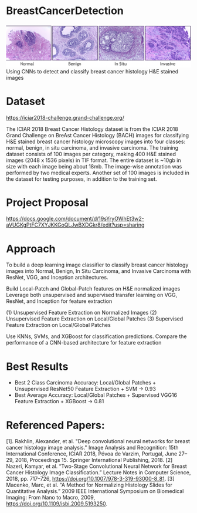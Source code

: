 # BreastCancerDetection
![text](https://github.com/EricLi-Dev/BreastCancerDetection/blob/main/Images/4_categories.png)
Using CNNs to detect and classify breast cancer histology H&amp;E stained images

# Dataset
https://iciar2018-challenge.grand-challenge.org/

The ICIAR 2018 Breast Cancer Histology dataset is from the ICIAR 2018 Grand Challenge on BreAst Cancer Histology (BACH) images for classifying H&E stained breast cancer histology microscopy images into four classes: normal, benign, in situ carcinoma, and invasive carcinoma. The training dataset consists of 100 images per category, making 400 H&E stained images (2048 x 1536 pixels) in TIF format. The entire dataset is ~10gb in size with each image being about 18mb. The image-wise annotation was performed by two medical experts. Another set of 100 images is included in the dataset for testing purposes, in addition to the training set.

# Project Proposal
https://docs.google.com/document/d/19sYryOWhEt3w2-aVUGKgPtFC7XYJKKGoQLJwBXDGkr8/edit?usp=sharing

# Approach
To build a deep learning image classifier to classify breast cancer histology images into Normal, Benign, In Situ Carcinoma, and Invasive Carcinoma with ResNet, VGG, and Inception architectures. 

Build Local-Patch and Global-Patch features on H&E normalized images
Leverage both unsupervised and supervised transfer learning on VGG, ResNet, and Inception for feature extraction

(1) Unsupervised Feature Extraction on Normalized Images
(2) Unsupervised Feature Extraction on Local/Global Patches
(3) Supervised Feature Extraction on Local/Global Patches

Use KNNs, SVMs, and XGBoost for classification predictions. 
Compare the performance of a CNN-based architecture for feature extraction 

# Best Results
- Best 2 Class Carcinoma Accuracy:
  Local/Global Patches + Unsupervised ResNet50 Feature Extraction + SVM -> 0.93
- Best Average Accuracy:
  Local/Global Patches + Supervised VGG16 Feature Extraction + XGBoost -> 0.81
  
# Referenced Papers:
[1]. Rakhlin, Alexander, et al. "Deep convolutional neural networks for breast cancer histology image analysis." Image Analysis and Recognition: 15th International Conference, ICIAR 2018, Póvoa de Varzim, Portugal, June 27–29, 2018, Proceedings 15. Springer International Publishing, 2018.
[2] Nazeri, Kamyar, et al. “Two-Stage Convolutional Neural Network for Breast Cancer Histology Image Classification.” Lecture Notes in Computer Science, 2018, pp. 717–726, https://doi.org/10.1007/978-3-319-93000-8_81. 
[3] Macenko, Marc, et al. “A Method for Normalizing Histology Slides for Quantitative Analysis.” 2009 IEEE International Symposium on Biomedical Imaging: From Nano to Macro, 2009, https://doi.org/10.1109/isbi.2009.5193250. 

